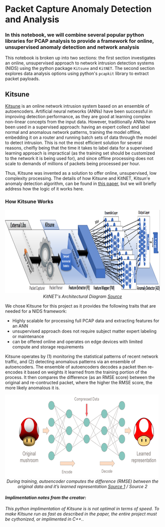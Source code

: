 # Packet Capture Anomaly Detection and Analysis

### In this notebook, we will combine several popular python libraries for PCAP analysis to provide a framework for online, unsupervised anomaly detection and network analysis

This notebook is broken up into two sections: the first section investigates an online, unsupervised approach to network intrusion detection systems (NIDS) using the python package `Kitsune` and `KitNET`. The second section explores data analysis options using python's `pcapkit` library to extract packet payloads.

## Kitsune
[Kitsune](https://github.com/ymirsky/Kitsune-py) is an online network intrusion system based on an ensemble of autoencoders. Artificial neural networks (ANNs) have been successful in improving detection performance, as they are good at learning complex non-linear concepts from the input data. However, traditionally ANNs have been used in a supervised approach: having an expert collect and label normal and anomalous network patterns, training the model offline, embedding it on a router and running batch sets of data through the model to detect intrusion. This is not the most efficient solution for several reasons, cheifly being that the time it takes to label data for a supervised learning approach is impractical (as the training set should be customized to the network it is being used for), and since offline processing does not scale to demands of millions of packets being processed per hour.

Thus, Kitsune was invented as a solution to offer online, unsupervised, low complexity processing. The details of how Kitsune and KitNET, Kitsun'e anomaly detection algorithm, can be found in [this paper](https://github.com/ymirsky/Kitsune-py/blob/master/Kitsune%20paper.pdf), but we will briefly address how the logic of it works here.

### How Kitsune Works
<div align="center"><img src="https://github.com/jennettageorge/NIDS/blob/master/Kitsune_fig.png?raw=true" alt="kitsune architecture" height='270' width="600"/>
<i>KitNET's Architectural Diagram <a href='https://github.com/ymirsky/Kitsune-py'>Source</a></i></div>

We chose Kitsune for this project as it provides the following traits that are needed for a NIDS framework:

- Highly scalable for processing full PCAP data and extracting features for an ANN
- unsupervised approach does not require subject matter expert labeling or maintenance
- can be offered online and operates on edge devices with limited compute and storage requirements

Kitsune operates by (1) monitoring the statistical patterns of recent network traffic, and (2) detecting anomalous patterns via an ensemble of autoencoders. The ensemble of autoencoders decodes a packet then re-encodes it based on weights it learned from the training portion of the process. It then compares the difference (as an RMSE score) between the original and re-contructed packet, where the higher the RMSE score, the more likely anomalous it is.  

<img src="kitsune_learned_rep.png" alt="drawing" height='270' width="500"/>
<div align="center"><i>During training, autoencoder computes the difference (RMSE) between the <br> original data and it’s learned representation <a href='https://medium.com/@curiousily/credit-card-fraud-detection-using-autoencoders-in-keras-tensorflow-for-hackers-part-vii-20e0c85301bd'>Source 1</a> / <a hred='https://medium.com/@anno.ai/scalable-machine-learning-for-packet-capture-data-with-kubeflow-b485a64c870a'>Source 2</a></i></div>


#### <i> Implimentation notes from the creator:
<i>This python implimentation of Kitsune is is not optimal in terms of speed. To make Kitsune run as fast as described in the paper, the entire project must be cythonized, or implimented in C++.</i>.
